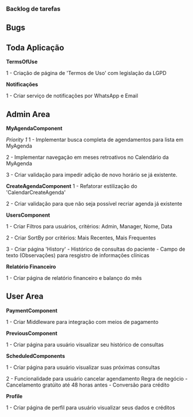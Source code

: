 ### Backlog de tarefas

## Bugs

## Toda Aplicação

**TermsOfUse**

1 - Criação de página de 'Termos de Uso' com legislação da LGPD

**Notificações**

1 - Criar serviço de notificações por WhatsApp e Email

## Admin Area

**MyAgendaComponent**

_Priority 1_
1 - Implementar busca completa de agendamentos para lista em MyAgenda

2 - Implementar navegação em meses retroativos no Calendário da MyAgenda

3 - Criar validação para impedir adição de novo horário se já existente.

**CreateAgendaComponent**
1 - Refatorar estilização do 'CalendarCreateAgenda'

2 - Criar validação para que não seja possível recriar agenda já existente

**UsersComponent**

1 - Criar Filtros para usuários, critérios: Admin, Manager, Nome, Data

2 - Criar SortBy por critérios: Mais Recentes, Mais Frequentes

3 - Criar página 'History' - Histórico de consultas do paciente - Campo de texto (Observações) para resgistro de informações clínicas

**Relatório Financeiro**

1 - Criar página de relatório financeiro e balanço do mês

## User Area

**PaymentComponent**

1 - Criar Middleware para integração com meios de pagamento

**PreviousComponent**

1 - Criar página para usuário visualizar seu histórico de consultas

**ScheduledComponents**

1 - Criar página para usuário visualizar suas próximas consultas

2 - Funcionalidade para usuário cancelar agendamento
Regra de negócio - Cancelamento gratúito até 48 horas antes - Conversão para crédito

**Profile**

1 - Criar página de perfil para usuário visualizar seus dados e créditos
